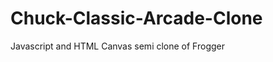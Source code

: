 Chuck-Classic-Arcade-Clone
==========================

Javascript and HTML Canvas semi clone of Frogger 

